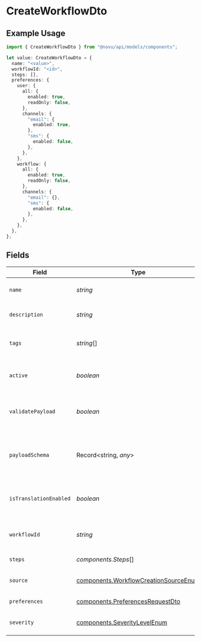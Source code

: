 # CreateWorkflowDto

## Example Usage

```typescript
import { CreateWorkflowDto } from "@novu/api/models/components";

let value: CreateWorkflowDto = {
  name: "<value>",
  workflowId: "<id>",
  steps: [],
  preferences: {
    user: {
      all: {
        enabled: true,
        readOnly: false,
      },
      channels: {
        "email": {
          enabled: true,
        },
        "sms": {
          enabled: false,
        },
      },
    },
    workflow: {
      all: {
        enabled: true,
        readOnly: false,
      },
      channels: {
        "email": {},
        "sms": {
          enabled: false,
        },
      },
    },
  },
};
```

## Fields

| Field                                                                                          | Type                                                                                           | Required                                                                                       | Description                                                                                    |
| ---------------------------------------------------------------------------------------------- | ---------------------------------------------------------------------------------------------- | ---------------------------------------------------------------------------------------------- | ---------------------------------------------------------------------------------------------- |
| `name`                                                                                         | *string*                                                                                       | :heavy_check_mark:                                                                             | Name of the workflow                                                                           |
| `description`                                                                                  | *string*                                                                                       | :heavy_minus_sign:                                                                             | Description of the workflow                                                                    |
| `tags`                                                                                         | *string*[]                                                                                     | :heavy_minus_sign:                                                                             | Tags associated with the workflow                                                              |
| `active`                                                                                       | *boolean*                                                                                      | :heavy_minus_sign:                                                                             | Whether the workflow is active                                                                 |
| `validatePayload`                                                                              | *boolean*                                                                                      | :heavy_minus_sign:                                                                             | Enable or disable payload schema validation                                                    |
| `payloadSchema`                                                                                | Record<string, *any*>                                                                          | :heavy_minus_sign:                                                                             | The payload JSON Schema for the workflow                                                       |
| `isTranslationEnabled`                                                                         | *boolean*                                                                                      | :heavy_minus_sign:                                                                             | Enable or disable translations for this workflow                                               |
| `workflowId`                                                                                   | *string*                                                                                       | :heavy_check_mark:                                                                             | Unique identifier for the workflow                                                             |
| `steps`                                                                                        | *components.Steps*[]                                                                           | :heavy_check_mark:                                                                             | Steps of the workflow                                                                          |
| `source`                                                                                       | [components.WorkflowCreationSourceEnum](../../models/components/workflowcreationsourceenum.md) | :heavy_minus_sign:                                                                             | Source of workflow creation                                                                    |
| `preferences`                                                                                  | [components.PreferencesRequestDto](../../models/components/preferencesrequestdto.md)           | :heavy_minus_sign:                                                                             | Workflow preferences                                                                           |
| `severity`                                                                                     | [components.SeverityLevelEnum](../../models/components/severitylevelenum.md)                   | :heavy_minus_sign:                                                                             | Severity of the workflow                                                                       |